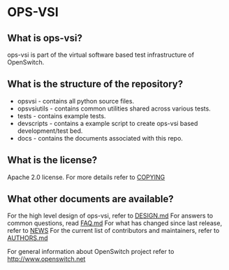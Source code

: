OPS-VSI
=========

What is ops-vsi?
------------------
ops-vsi is part of the virtual software based test infrastructure of OpenSwitch.

What is the structure of the repository?
----------------------------------------
* opsvsi - contains all python source files.
* opsvsiutils - contains common utilities shared across various tests.
* tests - contains example tests.
* devscripts - contains a example script to create ops-vsi based development/test bed.
* docs - contains the documents associated with this repo.

What is the license?
--------------------
Apache 2.0 license. For more details refer to [COPYING](http://git.openswitch.net/cgit/openswitch/ops-vsi/tree/COPYING)

What other documents are available?
-----------------------------------
For the high level design of ops-vsi, refer to [DESIGN.md](http://git.openswitch.net/cgit/openswitch/ops-vsi/tree/DESIGN.md)
For answers to common questions, read [FAQ.md](http://git.openswitch.net/cgit/openswitch/ops-vsi/tree/FAQ.md)
For what has changed since last release, refer to [NEWS](http://git.openswitch.net/cgit/openswitch/ops-vsi/tree/NEWS)
For the current list of contributors and maintainers, refer to [AUTHORS.md](http://git.openswitch.net/cgit/openswitch/ops-vsi/tree/AUTHORS.md)

For general information about OpenSwitch project refer to http://www.openswitch.net
